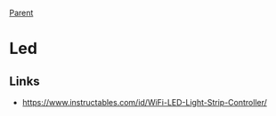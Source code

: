 [Parent](./Readme.md)

# Led

## Links

- <https://www.instructables.com/id/WiFi-LED-Light-Strip-Controller/>
